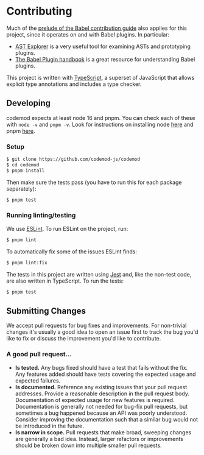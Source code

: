 # Contributing

Much of the [prelude of the Babel contribution guide](https://github.com/babel/babel/blob/7.0/CONTRIBUTING.md#not-sure-where-to-start) also applies for this project, since it operates on and with Babel plugins. In particular:

- [AST Explorer](http://astexplorer.net/#/scUfOmVOG5) is a very useful tool for examining ASTs and prototyping plugins.
- [The Babel Plugin handbook](https://github.com/thejameskyle/babel-handbook/blob/master/translations/en/plugin-handbook.md#babel-plugin-handbook) is a great resource for understanding Babel plugins.

This project is written with [TypeScript](https://www.typescriptlang.org/), a superset of JavaScript that allows explicit type annotations and includes a type checker.

## Developing

codemod expects at least node 16 and pnpm. You can check each of these with `node -v` and `pnpm -v`. Look for instructions on installing node [here](https://nodejs.org) and pnpm [here](https://pnpm.io/).

### Setup

```sh
$ git clone https://github.com/codemod-js/codemod
$ cd codemod
$ pnpm install
```

Then make sure the tests pass (you have to run this for each package separately):

```sh
$ pnpm test
```

### Running linting/testing

We use [ESLint](https://eslint.org/). To run ESLint on the project, run:

```sh
$ pnpm lint
```

To automatically fix some of the issues ESLint finds:

```sh
$ pnpm lint:fix
```

The tests in this project are written using [Jest](https://jestjs.io/) and, like the non-test code, are also written in TypeScript. To run the tests:

```sh
$ pnpm test
```

## Submitting Changes

We accept pull requests for bug fixes and improvements. For non-trivial changes it's usually a good idea to open an issue first to track the bug you'd like to fix or discuss the improvement you'd like to contribute.

### A good pull request…

- **Is tested.** Any bugs fixed should have a test that fails without the fix. Any features added should have tests covering the expected usage and expected failures.
- **Is documented.** Reference any existing issues that your pull request addresses. Provide a reasonable description in the pull request body. Documentation of expected usage for new features is required. Documentation is generally not needed for bug-fix pull requests, but sometimes a bug happened because an API was poorly understood. Consider improving the documentation such that a similar bug would not be introduced in the future.
- **Is narrow in scope.** Pull requests that make broad, sweeping changes are generally a bad idea. Instead, larger refactors or improvements should be broken down into multiple smaller pull requests.

